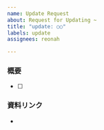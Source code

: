 ```yaml
---
name: Update Request
about: Request for Updating ~
title: "update: ○○"
labels: update
assignees: reonah

---
```


### 概要

- [ ]

### 資料リンク
+ 
